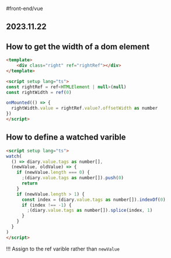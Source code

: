 #front-end/vue
## 2023.11.22

## How to get the width of a dom element

```html
<template>
    <div class="right" ref="rightRef"></div>
</template>

<script setup lang="ts">
const rightRef = ref<HTMLElement | null>(null)
const rightWidth = ref(0)

onMounted(() => {
  rightWidth.value = rightRef.value?.offsetWidth as number
})
</script>
```

## How to define a watched varible

```html
<script setup lang="ts">
watch(
  () => diary.value.tags as number[],
  (newValue, oldValue) => {
    if (newValue.length === 0) {
      ;(diary.value.tags as number[]).push(0)
      return
    }
    if (newValue.length > 1) {
      const index = (diary.value.tags as number[]).indexOf(0)
      if (index !== -1) {
        ;(diary.value.tags as number[]).splice(index, 1)
      }
    }
  }
)
</script>
```

!!! Assign to the ref varible rather than `newValue`